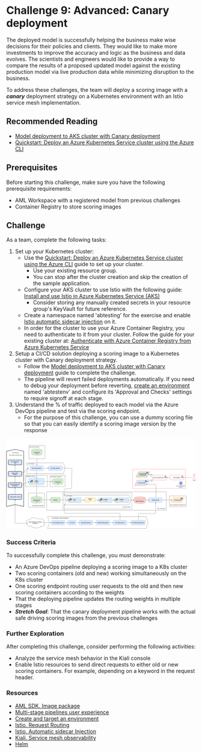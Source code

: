 # Challenge 9: Advanced: Canary deployment

The deployed model is successfully helping the business make wise decisions for their policies and clients. They would like to make more investments to improve the accuracy and logic as the business and data evolves. The scientists and engineers would like to provide a way to compare the results of a proposed updated model against the existing production model via live production data while minimizing disruption to the business.

To address these challenges, the team will deploy a scoring image with a ***canary*** deployment strategy on a Kubernetes environment with an Istio service mesh implementation.

## Recommended Reading

* [Model deployment to AKS cluster with Canary deployment](https://github.com/microsoft/MLOpsPython/blob/master/docs/canary_ab_deployment.md)
* [Quickstart: Deploy an Azure Kubernetes Service cluster using the Azure CLI](https://docs.microsoft.com/en-us/azure/aks/kubernetes-walkthrough)

## Prerequisites

Before starting this challenge, make sure you have the following prerequisite requirements:

* AML Workspace with a registered model from previous challenges
* Container Registry to store scoring images

## Challenge

As a team, complete the following tasks:

1. Set up your Kubernetes cluster:
    * Use the [Quickstart: Deploy an Azure Kubernetes Service cluster using the Azure CLI](https://docs.microsoft.com/en-us/azure/aks/kubernetes-walkthrough) guide to set up your cluster.
      * Use your existing resource group.
      * You can stop after the cluster creation and skip the creation of the sample application.
    * Configure your AKS cluster to use Istio with the following guide: [Install and use Istio in Azure Kubernetes Service (AKS)](https://docs.microsoft.com/azure/aks/servicemesh-istio-install?pivots=client-operating-system-linux)
      * Consider storing any manually created secrets in your resource group's KeyVault for future reference.
    * Create a namespace named 'abtesting' for the exercise and enable [Istio automatic sidecar injection](https://archive.istio.io/v1.4/docs/setup/additional-setup/sidecar-injection/) on it.
    * In order for the cluster to use your Azure Container Registry, you need to authenticate to it from your cluster. Follow the guide for your existing cluster at: [Authenticate with Azure Container Registry from Azure Kubernetes Service](https://docs.microsoft.com/en-us/azure/aks/cluster-container-registry-integration#configure-acr-integration-for-existing-aks-clusters)
2. Setup a CI/CD solution deploying a scoring image to a Kubernetes cluster with Canary deployment strategy.
    * Follow the [Model deployment to AKS cluster with Canary deployment](https://github.com/microsoft/MLOpsPython/blob/master/docs/canary_ab_deployment.md) guide to complete the challenge.
    * The pipeline will revert failed deployments automatically. If you need to debug your deployment before reverting, [create an environment](https://docs.microsoft.com/en-us/azure/devops/pipelines/process/environments?view=azure-devops) named 'abtestenv' and configure its 'Approval and Checks' settings to require signoff at each stage.
3. Understand the % of traffic deployed to each model via the Azure DevOps pipeline and test via the scoring endpoint.
   * For the purpose of this challenge, you can use a dummy scoring file so that you can easily identify a scoring image version by the response

![Challenge 9 diagram](images/Diagrams-Chall-9.png)

### Success Criteria

To successfully complete this challenge, you must demonstrate:

* An Azure DevOps pipeline deploying a scoring image to a K8s cluster
* Two scoring containers (old and new) working simultaneously on the K8s cluster
* One scoring endpoint routing user requests to the old and then new scoring containers according to the weights
* That the deploying pipeline updates the routing weights in multiple stages
* ***Stretch Goal***: That the canary deployment pipeline works with the actual safe driving scoring images from the previous challenges

### Further Exploration

After completing this challenge, consider performing the following activities:

* Analyze the service mesh behavior in the Kiali console
* Enable Istio resources to send direct requests to either old or new scoring containers. For example, depending on a keyword in the request header.

### Resources

* [AML SDK. Image package](https://docs.microsoft.com/python/api/azureml-core/azureml.core.image?view=azure-ml-py)
* [Multi-stage pipelines user experience](https://docs.microsoft.com/azure/devops/pipelines/get-started/multi-stage-pipelines-experience?view=azure-devops)
* [Create and target an environment](https://docs.microsoft.com/en-us/azure/devops/pipelines/process/environments?view=azure-devops)
* [Istio. Request Routing](https://istio.io/docs/tasks/traffic-management/request-routing/)
* [Istio. Automatic sidecar Injection](https://istio.io/docs/setup/additional-setup/sidecar-injection/#automatic-sidecar-injection)
* [Kiali. Service mesh observability](https://kiali.io)
* [Helm](https://helm.sh)

